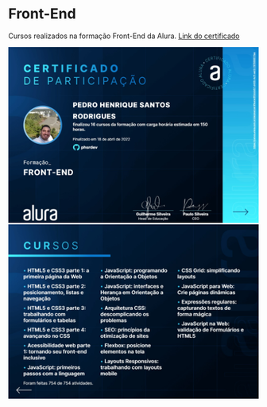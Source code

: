 # Front-End
Cursos realizados na formação Front-End da Alura.
<a href="https://cursos.alura.com.br/user/phsr-alura/degree-front-end-113709/certificate"> Link do certificado</a>
<div>
    <img src="https://github.com/phsrdev/Front-End/blob/main/Certificado/frente.jpg">
    <img src="https://github.com/phsrdev/Front-End/blob/main/Certificado/verso.jpg">
</div>
